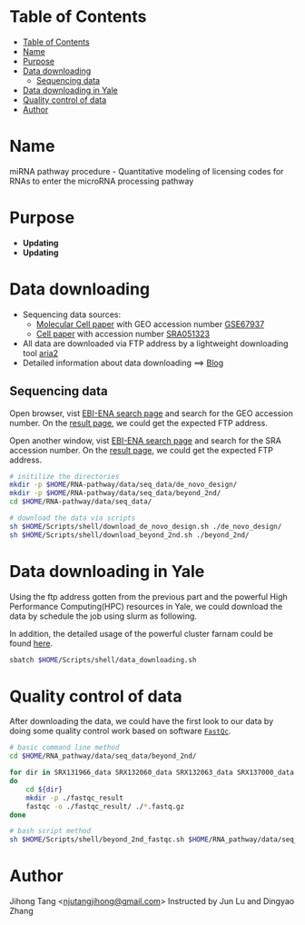 [TOC levels=1-3]: #

# Table of Contents
- [Table of Contents](#Table-of-Contents)
- [Name](#Name)
- [Purpose](#Purpose)
- [Data downloading](#Data-downloading)
  - [Sequencing data](#Sequencing-data)
- [Data downloading in Yale](#Data-downloading-in-Yale)
- [Quality control of data](#Quality-control-of-data)
- [Author](#Author)

# Name
miRNA pathway procedure - Quantitative modeling of licensing codes for RNAs to enter the microRNA processing pathway

# Purpose
* **Updating**
* **Updating**

# Data downloading
* Sequencing data sources:
    - [Molecular Cell paper](https://linkinghub.elsevier.com/retrieve/pii/S1097276515006619) with GEO accession number [GSE67937](https://www.ncbi.nlm.nih.gov/geo/query/acc.cgi?acc=GSE67937)
    - [Cell paper](https://linkinghub.elsevier.com/retrieve/pii/S0092867413000834) with accession number [SRA051323](https://www.ebi.ac.uk/ena/data/view/PRJNA281255)
* All data are downloaded via FTP address by a lightweight downloading tool [aria2](https://aria2.github.io/)
* Detailed information about data downloading ==> [Blog](https://www.jianshu.com/u/3fcc93cd84c1)

## Sequencing data
Open browser, vist [EBI-ENA search page](https://www.ebi.ac.uk/ena) and search for the GEO accession number. On the [result page](https://www.ebi.ac.uk/ena/data/view/PRJNA281255), we could get the expected FTP address.

Open another window, vist [EBI-ENA search page](https://www.ebi.ac.uk/ena) and search for the SRA accession number. On the [result page](https://www.ebi.ac.uk/ena/data/view/PRJNA281255), we could get the expected FTP address.

```bash
# initilize the directories
mkdir -p $HOME/RNA-pathway/data/seq_data/de_novo_design/
mkdir -p $HOME/RNA-pathway/data/seq_data/beyond_2nd/
cd $HOME/RNA-pathway/data/seq_data/

# download the data via scripts 
sh $HOME/Scripts/shell/download_de_novo_design.sh ./de_novo_design/
sh $HOME/Scripts/shell/download_beyond_2nd.sh ./beyond_2nd/
```
# Data downloading in Yale
Using the ftp address gotten from the previous part and the powerful High Performance Computing(HPC) resources in Yale, we could download the data by schedule the job using slurm as following.

In addition, the detailed usage of the powerful cluster farnam could be found [here](./cluster-usage.md).

```bash
sbatch $HOME/Scripts/shell/data_downloading.sh
```

# Quality control of data
After downloading the data, we could have the first look to our data by doing some quality control work based on software [`FastQc`](https://www.bioinformatics.babraham.ac.uk/projects/fastqc/).

```bash
# basic command line method
cd $HOME/RNA_pathway/data/seq_data/beyond_2nd/

for dir in SRX131966_data SRX132060_data SRX132063_data SRX137000_data SRX137001_data SRX137002_data SRX137003_data
do
    cd ${dir}
    mkdir -p ./fastqc_result
    fastqc -o ./fastqc_result/ ./*.fastq.gz
done

# bash script method
sh $HOME/Scripts/shell/beyond_2nd_fastqc.sh $HOME/RNA_pathway/data/seq_data/beyond_2nd/ 
```

# Author 
Jihong Tang &lt;njutangjihong@gmail.com&gt; Instructed by Jun Lu and Dingyao Zhang